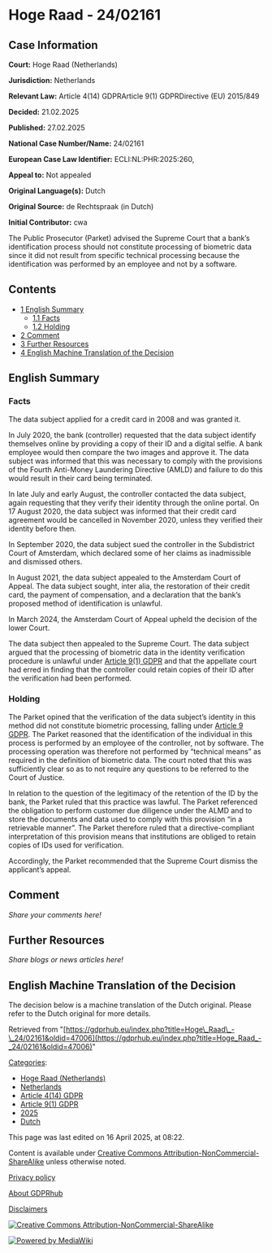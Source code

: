 # Hoge Raad - 24/02161

## Case Information

**Court:** Hoge Raad (Netherlands)

**Jurisdiction:** Netherlands

**Relevant Law:** Article 4(14) GDPRArticle 9(1) GDPRDirective (EU) 2015/849

**Decided:** 21.02.2025

**Published:** 27.02.2025

**National Case Number/Name:** 24/02161

**European Case Law Identifier:** ECLI:NL:PHR:2025:260,

**Appeal to:** Not appealed

**Original Language(s):** Dutch

**Original Source:** de Rechtspraak (in Dutch)

**Initial Contributor:** cwa

The Public Prosecutor (Parket) advised the Supreme Court that a bank’s identification process should not constitute processing of biometric data since it did not result from specific technical processing because the identification was performed by an employee and not by a software.

## Contents

*   [1 English Summary](#English_Summary)
    *   [1.1 Facts](#Facts)
    *   [1.2 Holding](#Holding)
*   [2 Comment](#Comment)
*   [3 Further Resources](#Further_Resources)
*   [4 English Machine Translation of the Decision](#English_Machine_Translation_of_the_Decision)

## English Summary

### Facts

The data subject applied for a credit card in 2008 and was granted it.

In July 2020, the bank (controller) requested that the data subject identify themselves online by providing a copy of their ID and a digital selfie. A bank employee would then compare the two images and approve it. The data subject was informed that this was necessary to comply with the provisions of the Fourth Anti-Money Laundering Directive (AMLD) and failure to do this would result in their card being terminated.

In late July and early August, the controller contacted the data subject, again requesting that they verify their identity through the online portal. On 17 August 2020, the data subject was informed that their credit card agreement would be cancelled in November 2020, unless they verified their identity before then.

In September 2020, the data subject sued the controller in the Subdistrict Court of Amsterdam, which declared some of her claims as inadmissible and dismissed others.

In August 2021, the data subject appealed to the Amsterdam Court of Appeal. The data subject sought, inter alia, the restoration of their credit card, the payment of compensation, and a declaration that the bank’s proposed method of identification is unlawful.

In March 2024, the Amsterdam Court of Appeal upheld the decision of the lower Court.

The data subject then appealed to the Supreme Court. The data subject argued that the processing of biometric data in the identity verification procedure is unlawful under [Article 9(1) GDPR](/index.php?title=Article_9_GDPR#1 "Article 9 GDPR") and that the appellate court had erred in finding that the controller could retain copies of their ID after the verification had been performed.

### Holding

The Parket opined that the verification of the data subject’s identity in this method did not constitute biometric processing, falling under [Article 9 GDPR](/index.php?title=Article_9_GDPR "Article 9 GDPR"). The Parket reasoned that the identification of the individual in this process is performed by an employee of the controller, not by software. The processing operation was therefore not performed by “technical means” as required in the definition of biometric data. The court noted that this was sufficiently clear so as to not require any questions to be referred to the Court of Justice.

In relation to the question of the legitimacy of the retention of the ID by the bank, the Parket ruled that this practice was lawful. The Parket referenced the obligation to perform customer due diligence under the ALMD and to store the documents and data used to comply with this provision “in a retrievable manner”. The Parket therefore ruled that a directive-compliant interpretation of this provision means that institutions are obliged to retain copies of IDs used for verification.

Accordingly, the Parket recommended that the Supreme Court dismiss the applicant’s appeal.

## Comment

_Share your comments here!_

## Further Resources

_Share blogs or news articles here!_

## English Machine Translation of the Decision

The decision below is a machine translation of the Dutch original. Please refer to the Dutch original for more details.

Retrieved from "[https://gdprhub.eu/index.php?title=Hoge\_Raad\_-\_24/02161&oldid=47006](https://gdprhub.eu/index.php?title=Hoge_Raad_-_24/02161&oldid=47006)"

[Categories](/index.php?title=Special:Categories "Special:Categories"):

*   [Hoge Raad (Netherlands)](/index.php?title=Category:Hoge_Raad_\(Netherlands\) "Category:Hoge Raad (Netherlands)")
*   [Netherlands](/index.php?title=Category:Netherlands "Category:Netherlands")
*   [Article 4(14) GDPR](/index.php?title=Category:Article_4\(14\)_GDPR "Category:Article 4(14) GDPR")
*   [Article 9(1) GDPR](/index.php?title=Category:Article_9\(1\)_GDPR "Category:Article 9(1) GDPR")
*   [2025](/index.php?title=Category:2025 "Category:2025")
*   [Dutch](/index.php?title=Category:Dutch "Category:Dutch")

This page was last edited on 16 April 2025, at 08:22.

Content is available under [Creative Commons Attribution-NonCommercial-ShareAlike](https://creativecommons.org/licenses/by-nc-sa/4.0/) unless otherwise noted.

[Privacy policy](/index.php?title=GDPRhub:Privacy_policy)

[About GDPRhub](/index.php?title=GDPRhub:About)

[Disclaimers](/index.php?title=GDPRhub:General_disclaimer)

[![Creative Commons Attribution-NonCommercial-ShareAlike](/resources/assets/licenses/cc-by-nc-sa.png)](https://creativecommons.org/licenses/by-nc-sa/4.0/)

[![Powered by MediaWiki](/resources/assets/poweredby_mediawiki_88x31.png)](https://www.mediawiki.org/)